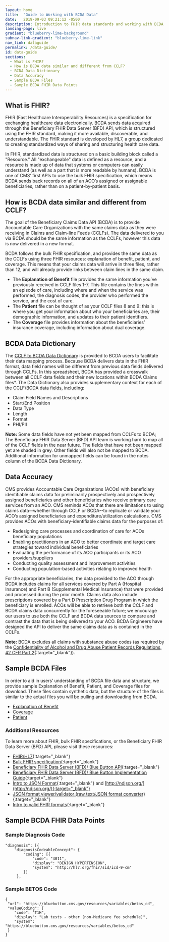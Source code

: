 ```yaml
---
layout: home
title:  "Guide to Working with BCDA Data"
date:   2019-09-03 09:21:12 -0500
description: Introduction to FHIR data standards and working with BCDA data.
landing-page: live
gradient: "blueberry-lime-background"
subnav-link-gradient: "blueberry-lime-link"
nav_link: dataguide
permalink: /data-guide/
id: data-guide
sections:
  - What is FHIR?
  - How is BCDA data similar and different from CCLF?
  - BCDA Data Dictionary
  - Data Accuracy
  - Sample BCDA Files
  - Sample BCDA FHIR Data Points
---
```


## What is FHIR?
FHIR (Fast Healthcare Interoperability Resources) is a specification for exchanging healthcare data electronically. BCDA sends data acquired through the Beneficiary FHIR Data Server (BFD) API, which is structured using the FHIR standard, making it more available, discoverable, and understandable. The FHIR standard is developed by HL7, a group dedicated to creating standardized ways of sharing and structuring health care data.

In FHIR, standardized data is structured on a basic building block called a "Resource." All "exchangeable" data is defined as a resource, and a resource is made up of data that systems or computers can easily understand (as well as a part that is more readable by humans).
BCDA is one of CMS’ first APIs to use the bulk FHIR specification, which means BCDA sends back records on all of an ACO’s assigned or assignable beneficiaries, rather than on a patient-by-patient basis.

## How is BCDA data similar and different from CCLF?
The goal of the Beneficiary Claims Data API (BCDA) is to provide Accountable Care Organizations with the same claims data as they were receiving in Claims and Claim-line Feeds (CCLFs). The data delivered to you via BCDA should be the same information as the CCLFs, however this data is now delivered in a new format.

BCDA follows the bulk FHIR specification, and provides the same data as the CCLFs using three FHIR resources: explanation of benefit, patient, and coverage. This means that your claims data will arrive in three files, rather than 12, and will already provide links between claim lines in the same claim.

* The **Explanation of Benefit** file provides the same information you’ve previously received in CCLF files 1-7. This file contains the lines within an episode of care, including where and when the service was performed, the diagnosis codes, the provider who performed the service, and the cost of care.
* The **Patient** file can be thought of as your CCLF files 8 and 9: this is where you get your information about who your beneficiaries are, their demographic information, and updates to their patient identifiers.
* The **Coverage** file provides information about the beneficiaries’ insurance coverage, including information about dual coverage.

## BCDA Data Dictionary
The [CCLF to BCDA Data Dictionary](/assets/data/CCLF_BCDA_BB_Crosswalk.xlsx) is provided to BCDA users to facilitate their data mapping process. Because BCDA delivers data in the FHIR format, data field names will be different from previous data fields delivered through CCLFs. In this spreadsheet, BCDA has provided a crosswalk between all CCLF data fields and their new locations within BCDA Claims files*. The Data Dictionary also provides supplementary context for each of the CCLF/BCDA data fields, including:
* Claim Field Names and Descriptions
* Start/End Position
* Data Type
* Length
* Format
* PHI/PII

**Note:** Some data fields have not yet been mapped from CCLFs to BCDA; The Beneficiary FHIR Data Server (BFD) API team is working hard to map all of the CCLF fields in the near future. The fields that have not been mapped yet are shaded in grey. Other fields will also not be mapped to BCDA. Additional information for unmapped fields can be found in the notes column of the BCDA Data Dictionary.

## Data Accuracy
CMS provides Accountable Care Organizations (ACOs) with beneficiary identifiable claims data for preliminarily prospectively and prospectively assigned beneficiaries and other beneficiaries who receive primary care services from an ACO. CMS reminds ACOs that there are limitations to using claims data--whether through CCLF or BCDA--to replicate or validate your ACO’s assigned beneficiaries and expenditure/utilization calculations. CMS provides ACOs with beneficiary-identifiable claims data for the purposes of:
* Redesigning care processes and coordination of care for ACOs beneficiary populations
* Enabling practitioners in an ACO to better coordinate and target care strategies toward individual beneficiaries
* Evaluating the performance of its ACO participants or its ACO providers/suppliers
* Conducting quality assessment and improvement activities
* Conducting population-based activities relating to improved health

For the appropriate beneficiaries, the data provided to the ACO through BCDA includes claims for all services covered by Part A (Hospital Insurance) and Part B (Supplemental Medical Insurance) that were provided and processed during the prior month. Claims data also include prescriptions covered by a Part D Prescription Drug Program in which the beneficiary is enrolled. ACOs will be able to retrieve both the CCLF and BCDA claims data concurrently for the foreseeable future; we encourage our users to use both the CCLF and BCDA data sources to compare and contrast the data that is being delivered to your ACO. BCDA Engineers have designed the API to deliver the same claims data as is contained in the CCLFs.

**Note:** BCDA excludes all claims with substance abuse codes (as required by the [Confidentiality of Alcohol and Drug Abuse Patient Records Regulations, 42 CFR Part 2](https://www.ecfr.gov/cgi-bin/text-idx?rgn=div5;node=42%3A1.0.1.1.2){:target="_blank"}).

## Sample BCDA Files
In order to aid in users’ understanding of BCDA file data and structure, we provide sample Explanation of Benefit, Patient, and Coverage files for download. These files contain synthetic data, but the structure of the files is similar to the actual files you will be pulling and downloading from BCDA.

* [Explanation of Benefit](/assets/data/ExplanationOfBenefit.ndjson)
* [Coverage](/assets/data/Coverage.ndjson)
* [Patient](/assets/data/Patient.ndjson)

### Additional Resources
To learn more about FHIR, bulk FHIR specifications, or the  Beneficiary FHIR Data Server (BFD) API, please visit these resources:

* [FHIR/HL7](https://www.hl7.org/fhir/){:target="_blank"}
* [Bulk FHIR specification](http://build.fhir.org/ig/HL7/VhDir/bulk-data.html){:target="_blank"}
* [Beneficiary FHIR Data Server (BFD)/ Blue Button API](https://bluebutton.cms.gov/developers/){:target="_blank"}
* [Beneficiary FHIR Data Server (BFD)/ Blue Button Implementation Guide](https://bluebutton.cms.gov/assets/ig/index.html){:target="_blank"}
* [Intro to JSON Format](http://json.org){:target="_blank"} and [http://ndjson.org/](http://ndjson.org/){:target="_blank"}
* [JSON format viewer/validator (raw text/JSON format converter)](https://jsonlint.com/){:target="_blank"}
* [Intro to valid FHIR formats](http://hl7.org/fhir/STU3/validation.html){:target="_blank"}

## Sample BCDA FHIR Data Points

### Sample Diagnosis Code
```
"diagnosis": [{
    "diagnosisCodeableConcept": {
        "coding": [{
            "code": "4011",
            "display": "BENIGN HYPERTENSION",
            "system": "http://hl7.org/fhir/sid/icd-9-cm"
        }]
     },
```

### Sample BETOS Code
```
{
 "url": "https://bluebutton.cms.gov/resources/variables/betos_cd",
 "valueCoding": {
    "code": "T1H",
    "display": "Lab tests - other (non-Medicare fee schedule)",
    "system": "https://bluebutton.cms.gov/resources/variables/betos_cd"
 }
}
```
